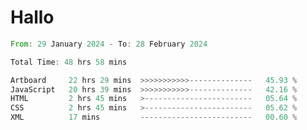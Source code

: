 # Hallo
<!--START_SECTION:waka-->

```rust
From: 29 January 2024 - To: 28 February 2024

Total Time: 48 hrs 58 mins

Artboard     22 hrs 29 mins  >>>>>>>>>>>--------------   45.93 %
JavaScript   20 hrs 39 mins  >>>>>>>>>>>--------------   42.16 %
HTML         2 hrs 45 mins   >------------------------   05.64 %
CSS          2 hrs 45 mins   >------------------------   05.62 %
XML          17 mins         -------------------------   00.60 %
```

<!--END_SECTION:waka-->
